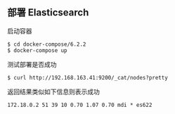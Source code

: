 ## 部署 Elasticsearch

启动容器
```shell script
$ cd docker-compose/6.2.2
$ docker-compose up
```

测试部署是否成功
```shell script
$ curl http://192.168.163.41:9200/_cat/nodes?pretty
```
返回结果类似如下信息则表示成功
```shell script
172.18.0.2 51 39 10 0.70 1.07 0.70 mdi * es622
```

